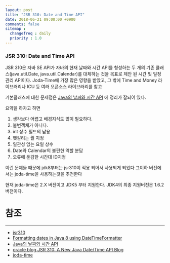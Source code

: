 ```yaml
---
layout: post
title: "JSR 310: Date and Time API"
date: 2018-06-21 09:00:00 +0900
comments: false
sitemap :
  changefreq : daily
  priority : 1.0
---
```


### JSR 310: Date and Time API 

JSR 310은 자바 SE API가 자바의 현재 날짜와 시간 API를 형성하는 두 개의 기존 클래스(java.util.Date, java.util.Calendar)를 대체하는 것을 목표로 
제안 된 시간 및 일정관리 API이다.  Joda-Time에 가장 많은 영향을 받았고, 그 밖에 Time and Money 라이브러리나 ICU 등 여러 오픈소스 라이브러리를 참고

기본클래스에 대한 문제점은 [Java의 날짜와 시간 API](https://d2.naver.com/helloworld/645609) 에 정리가 잘되어 있다.

요약을 하자고 하면 

1. 생각보다 어렵고 배경지식도 많이 필요하다.
2. 불변객체가 아니다.
3. int 상수 필드의 남용
4. 헷갈리는 월 지정
5. 일관성 없는 요일 상수
6. Date와 Calendar의 불편한 역할 분담
7. 오류에 둔감한 시간대 ID지정

이런 문제들 때문에 jdk8부터는 jsr310이 적용 되어서 사용되게 되었다 그이하 버전에서는 joda-time을 사용하는것을 추천한다 

현재 joda-time은 2.X 버전이고 JDK5 부터 지원한다. JDK4의 최종 지원버전은 1.6.2 버전이다.



# 참조 
-----
* [jsr310](https://jcp.org/en/jsr/detail?id=310)
* [Formatting dates in Java 8 using DateTimeFormatter](https://dotnetcodr.com/2015/01/11/formatting-dates-in-java-8-using-datetimeformatter/)
* [Java의 날짜와 시간 API](https://d2.naver.com/helloworld/645609)
* [oracle blog JSR 310: A New Java Date/Time API Blog](https://community.oracle.com/docs/DOC-983209)
* [joda-time](http://www.joda.org/joda-time/)

